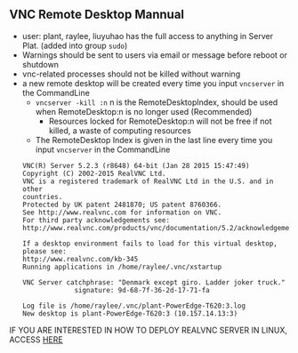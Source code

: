 ## VNC Remote Desktop Mannual
- user: plant, raylee, liuyuhao has the full access to anything in Server Plat. (added into group `sudo`)
- Warnings should be sent to users via email or message before reboot or shutdown
- vnc-related processes should not be killed without warning
- a new remote desktop will be created every time you input `vncserver` in the CommandLine
  - `vncserver -kill :n` n is the RemoteDesktopIndex, should be used when RemoteDesktop:n is no longer used (Recommended)
    - Resources locked for RemoteDesktop:n will not be free if not killed, a waste of computing resources
  - The RemoteDesktop Index is given in the last line every time you input `vncserver` in the CommandLine 
  ```text
  VNC(R) Server 5.2.3 (r8648) 64-bit (Jan 28 2015 15:47:49)
  Copyright (C) 2002-2015 RealVNC Ltd.
  VNC is a registered trademark of RealVNC Ltd in the U.S. and in other
  countries.
  Protected by UK patent 2481870; US patent 8760366.
  See http://www.realvnc.com for information on VNC.
  For third party acknowledgements see:
  http://www.realvnc.com/products/vnc/documentation/5.2/acknowledgements.txt

  If a desktop environment fails to load for this virtual desktop, please see:
  http://www.realvnc.com/kb-345
  Running applications in /home/raylee/.vnc/xstartup

  VNC Server catchphrase: "Denmark except giro. Ladder joker truck."
               signature: 9d-68-7f-36-2d-17-71-fa

  Log file is /home/raylee/.vnc/plant-PowerEdge-T620:3.log
  New desktop is plant-PowerEdge-T620:3 (10.157.14.13:3)
  ```
IF YOU ARE INTERESTED IN HOW TO DEPLOY REALVNC SERVER IN LINUX, ACCESS [HERE](./doc/deploy-vnc-server-in-linux.md)